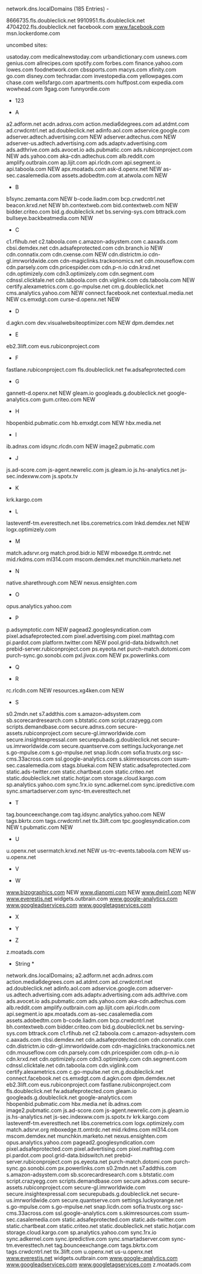 
network.dns.localDomains (185 Entries) -

8666735.fls.doubleclick.net
9910951.fls.doubleclick.net
4704202.fls.doubleclick.net
facebook.com
www.facebook.com
msn.lockerdome.com

uncombed sites:

usatoday.com
medicalnewstoday.com
urbandictionary.com
usnews.com
genius.com
allrecipes.com
spotify.com
forbes.com
finance.yahoo.com
lowes.com
foodnetwork.com
cbssports.com
macys.com
xfinity.com
go.com
disney.com
techradar.com
investopedia.com
yellowpages.com
chase.com
wellsfargo.com
apartments.com
huffpost.com
expedia.com
wowhead.com
9gag.com
funnyordie.com

- 123

- A

a2.adform.net
acdn.adnxs.com
action.media6degrees.com
ad.atdmt.com
ad.crwdcntrl.net
ad.doubleclick.net
adinfo.aol.com
adservice.google.com
adserver.adtech.advertising.com NEW
adserver.adtechus.com NEW
adserver-us.adtech.advertising.com
ads.adaptv.advertising.com
ads.adthrive.com
ads.avocet.io
ads.pubmatic.com
ads.rubiconproject.com NEW
ads.yahoo.com
aka-cdn.adtechus.com
alb.reddit.com
amplify.outbrain.com
ap.lijit.com
api.rlcdn.com
api.segment.io
api.taboola.com NEW
apx.moatads.com
ask-d.openx.net NEW
as-sec.casalemedia.com
assets.adobedtm.com
at.atwola.com NEW

- B

b1sync.zemanta.com NEW
b-code.liadm.com
bcp.crwdcntrl.net
beacon.krxd.net NEW
bh.contextweb.com
bid.contextweb.com NEW
bidder.criteo.com
bid.g.doubleclick.net
bs.serving-sys.com
bttrack.com
bullseye.backbeatmedia.com NEW

- C

c1.rfihub.net
c2.taboola.com
c.amazon-adsystem.com
c.aaxads.com
cbsi.demdex.net
cdn.adsafeprotected.com
cdn.branch.io NEW
cdn.connatix.com
cdn.cxense.com NEW
cdn.districtm.io
cdn-gl.imrworldwide.com
cdn-magiclinks.trackonomics.net
cdn.mouseflow.com
cdn.parsely.com
cdn.pricespider.com
cdn.p-n.io
cdn.krxd.net
cdn.optimizely.com
cdn3.optimizely.com
cdn.segment.com
cdnssl.clicktale.net
cdn.taboola.com
cdn.viglink.com
cds.taboola.com NEW
certify.alexametrics.com
c.go-mpulse.net
cm.g.doubleclick.net
cms.analytics.yahoo.com NEW
connect.facebook.net
contextual.media.net NEW
cs.emxdgt.com
curse-d.openx.net NEW

- D

d.agkn.com
dev.visualwebsiteoptimizer.com NEW
dpm.demdex.net

- E

eb2.3lift.com
eus.rubiconproject.com

- F

fastlane.rubiconproject.com
fls.doubleclick.net
fw.adsafeprotected.com

- G

gannett-d.openx.net NEW
gleam.io
googleads.g.doubleclick.net
google-analytics.com
gum.criteo.com NEW

- H

hbopenbid.pubmatic.com
hb.emxdgt.com NEW
hbx.media.net

- I

ib.adnxs.com
idsync.rlcdn.com NEW
image2.pubmatic.com

- J

js.ad-score.com
js-agent.newrelic.com
js.gleam.io
js.hs-analytics.net
js-sec.indexww.com
js.spotx.tv

- K

krk.kargo.com

- L

lasteventf-tm.everesttech.net
libs.coremetrics.com
lnkd.demdex.net NEW
logx.optimizely.com

- M

match.adsrvr.org
match.prod.bidr.io NEW
mboxedge.tt.omtrdc.net
mid.rkdms.com
ml314.com
mscom.demdex.net
munchkin.marketo.net

- N

native.sharethrough.com NEW
nexus.ensighten.com

- O

opus.analytics.yahoo.com

- P

p.adsymptotic.com NEW
pagead2.googlesyndication.com
pixel.adsafeprotected.com
pixel.advertising.com
pixel.mathtag.com
pi.pardot.com
platform.twitter.com NEW
pool.grid-data.bidswitch.net
prebid-server.rubiconproject.com
ps.eyeota.net
purch-match.dotomi.com
purch-sync.go.sonobi.com
pxl.jivox.com NEW
px.powerlinks.com

- Q

- R

rc.rlcdn.com NEW
resources.xg4ken.com NEW

- S

s0.2mdn.net
s7.addthis.com
s.amazon-adsystem.com
sb.scorecardresearch.com
s.btstatic.com
script.crazyegg.com
scripts.demandbase.com
secure.adnxs.com
secure-assets.rubiconproject.com
secure-gl.imrworldwide.com
secure.insightexpressal.com
securepubads.g.doubleclick.net
secure-us.imrworldwide.com
secure.quantserve.com
settings.luckyorange.net
s.go-mpulse.com
s.go-mpulse.net
snap.licdn.com
sofia.trustx.org
ssc-cms.33across.com
ssl.google-analytics.com
s.skimresources.com
ssum-sec.casalemedia.com
stags.bluekai.com NEW
static.adsafeprotected.com
static.ads-twitter.com
static.chartbeat.com
static.criteo.net
static.doubleclick.net
static.hotjar.com
storage.cloud.kargo.com
sp.analytics.yahoo.com
sync.1rx.io
sync.adkernel.com
sync.ipredictive.com
sync.smartadserver.com
sync-tm.everesttech.net

- T

tag.bounceexchange.com
tag.idsync.analytics.yahoo.com NEW
tags.bkrtx.com
tags.crwdcntrl.net
tlx.3lift.com
tpc.googlesyndication.com NEW
t.pubmatic.com NEW

- U

u.openx.net
usermatch.krxd.net NEW
us-trc-events.taboola.com NEW
us-u.openx.net

- V

- W

www.bizographics.com NEW
www.dianomi.com NEW
www.dwin1.com NEW
www.everestjs.net
widgets.outbrain.com
www.google-analytics.com
www.googleadservices.com
www.googletagservices.com

- X

- Y

- Z

z.moatads.com

- String *

network.dns.localDomains;
a2.adform.net
acdn.adnxs.com
action.media6degrees.com
ad.atdmt.com
ad.crwdcntrl.net
ad.doubleclick.net
adinfo.aol.com
adservice.google.com
adserver-us.adtech.advertising.com
ads.adaptv.advertising.com
ads.adthrive.com
ads.avocet.io
ads.pubmatic.com
ads.yahoo.com
aka-cdn.adtechus.com
alb.reddit.com
amplify.outbrain.com
ap.lijit.com
api.rlcdn.com
api.segment.io
apx.moatads.com
as-sec.casalemedia.com
assets.adobedtm.com
b-code.liadm.com
bcp.crwdcntrl.net
bh.contextweb.com
bidder.criteo.com
bid.g.doubleclick.net
bs.serving-sys.com
bttrack.com
c1.rfihub.net
c2.taboola.com
c.amazon-adsystem.com
c.aaxads.com
cbsi.demdex.net
cdn.adsafeprotected.com
cdn.connatix.com
cdn.districtm.io
cdn-gl.imrworldwide.com
cdn-magiclinks.trackonomics.net
cdn.mouseflow.com
cdn.parsely.com
cdn.pricespider.com
cdn.p-n.io
cdn.krxd.net
cdn.optimizely.com
cdn3.optimizely.com
cdn.segment.com
cdnssl.clicktale.net
cdn.taboola.com
cdn.viglink.com
certify.alexametrics.com
c.go-mpulse.net
cm.g.doubleclick.net
connect.facebook.net
cs.emxdgt.com
d.agkn.com
dpm.demdex.net
eb2.3lift.com
eus.rubiconproject.com
fastlane.rubiconproject.com
fls.doubleclick.net
fw.adsafeprotected.com
gleam.io
googleads.g.doubleclick.net
google-analytics.com
hbopenbid.pubmatic.com
hbx.media.net
ib.adnxs.com
image2.pubmatic.com
js.ad-score.com
js-agent.newrelic.com
js.gleam.io
js.hs-analytics.net
js-sec.indexww.com
js.spotx.tv
krk.kargo.com
lasteventf-tm.everesttech.net
libs.coremetrics.com
logx.optimizely.com
match.adsrvr.org
mboxedge.tt.omtrdc.net
mid.rkdms.com
ml314.com
mscom.demdex.net
munchkin.marketo.net
nexus.ensighten.com
opus.analytics.yahoo.com
pagead2.googlesyndication.com
pixel.adsafeprotected.com
pixel.advertising.com
pixel.mathtag.com
pi.pardot.com
pool.grid-data.bidswitch.net
prebid-server.rubiconproject.com
ps.eyeota.net
purch-match.dotomi.com
purch-sync.go.sonobi.com
px.powerlinks.com
s0.2mdn.net
s7.addthis.com
s.amazon-adsystem.com
sb.scorecardresearch.com
s.btstatic.com
script.crazyegg.com
scripts.demandbase.com
secure.adnxs.com
secure-assets.rubiconproject.com
secure-gl.imrworldwide.com
secure.insightexpressal.com
securepubads.g.doubleclick.net
secure-us.imrworldwide.com
secure.quantserve.com
settings.luckyorange.net
s.go-mpulse.com
s.go-mpulse.net
snap.licdn.com
sofia.trustx.org
ssc-cms.33across.com
ssl.google-analytics.com
s.skimresources.com
ssum-sec.casalemedia.com
static.adsafeprotected.com
static.ads-twitter.com
static.chartbeat.com
static.criteo.net
static.doubleclick.net
static.hotjar.com
storage.cloud.kargo.com
sp.analytics.yahoo.com
sync.1rx.io
sync.adkernel.com
sync.ipredictive.com
sync.smartadserver.com
sync-tm.everesttech.net
tag.bounceexchange.com
tags.bkrtx.com
tags.crwdcntrl.net
tlx.3lift.com
u.openx.net
us-u.openx.net
www.everestjs.net
widgets.outbrain.com
www.google-analytics.com
www.googleadservices.com
www.googletagservices.com
z.moatads.com
